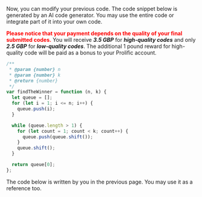 Now, you can modify your previous code.  The code snippet below is generated by an AI code generator. You may use the entire code or integrate part of it into your own code. 



<span style="color: red;">**Please notice that your payment depends on the quality of your final submitted codes.**</span> You will receive ***3.5 GBP*** for ***high-quality codes*** and only ***2.5 GBP*** for ***low-quality codes***. The additional 1 pound reward for high-quality code will be paid as a bonus to your Prolific account.  

```javascript
/**
 * @param {number} n
 * @param {number} k
 * @return {number}
 */
var findTheWinner = function (n, k) {
  let queue = [];
  for (let i = 1; i <= n; i++) {
    queue.push(i);
  }

  while (queue.length > 1) {
    for (let count = 1; count < k; count++) {
      queue.push(queue.shift());
    }
    queue.shift();
  }

  return queue[0];
};
```

The code below is written by you in the previous page. You may use it as a reference too. 